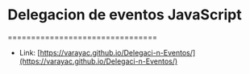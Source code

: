 # Delegacion de eventos JavaScript
================================

- Link: [https://varayac.github.io/Delegaci-n-Eventos/](https://varayac.github.io/Delegaci-n-Eventos/)
